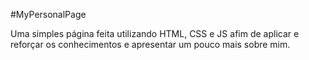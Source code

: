 #MyPersonalPage

Uma simples página feita utilizando HTML, CSS e JS afim de aplicar e reforçar os conhecimentos e apresentar um pouco mais sobre mim.